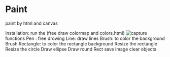 # Paint
paint by html and canvas

Installation:
run the (free draw colormap and colors.html)
![capture](https://user-images.githubusercontent.com/24494897/33520270-4975bb04-d7c0-11e7-9dd1-3108e8d00d28.PNG)
functions
Pen : free drowing
Line: draw lines
Brush: to color the background
Brush Rectangle:  to color the rectangle background
Resize the rectangle
Resize the circle
Draw ellipse
Draw round Rect
save image
clear objects
